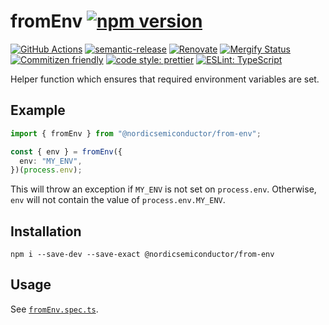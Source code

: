 # fromEnv [![npm version](https://img.shields.io/npm/v/@nordicsemiconductor/from-env.svg)](https://www.npmjs.com/package/@nordicsemiconductor/from-env)

[![GitHub Actions](https://github.com/NordicSemiconductor/from-env-js/workflows/Test%20and%20Release/badge.svg)](https://github.com/NordicSemiconductor/from-env-js/actions)
[![semantic-release](https://img.shields.io/badge/%20%20%F0%9F%93%A6%F0%9F%9A%80-semantic--release-e10079.svg)](https://github.com/semantic-release/semantic-release)
[![Renovate](https://img.shields.io/badge/renovate-enabled-brightgreen.svg)](https://renovatebot.com)
[![Mergify Status](https://img.shields.io/endpoint.svg?url=https://gh.mergify.io/badges/NordicSemiconductor/from-env-js)](https://mergify.io)
[![Commitizen friendly](https://img.shields.io/badge/commitizen-friendly-brightgreen.svg)](http://commitizen.github.io/cz-cli/)
[![code style: prettier](https://img.shields.io/badge/code_style-prettier-ff69b4.svg)](https://github.com/prettier/prettier/)
[![ESLint: TypeScript](https://img.shields.io/badge/ESLint-TypeScript-blue.svg)](https://github.com/typescript-eslint/typescript-eslint)

Helper function which ensures that required environment variables are set.

## Example

```typescript
import { fromEnv } from "@nordicsemiconductor/from-env";

const { env } = fromEnv({
  env: "MY_ENV",
})(process.env);
```

This will throw an exception if `MY_ENV` is not set on `process.env`. Otherwise,
`env` will not contain the value of `process.env.MY_ENV`.

## Installation

    npm i --save-dev --save-exact @nordicsemiconductor/from-env

## Usage

See [`fromEnv.spec.ts`](./src/fromEnv.spec.ts).

